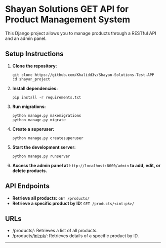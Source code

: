 
# Shayan Solutions GET API for Product Management System

This Django project allows you to manage products through a RESTful API and an admin panel.

## Setup Instructions

1. **Clone the repository:**
   ```
   git clone https://github.com/Khalidd3v/Shayan-Solutions-Test-APP
   cd shayan_project
   ```

2. **Install dependencies:**
   ```
   pip install -r requirements.txt
   ```

3. **Run migrations:**
   ```
   python manage.py makemigrations
   python manage.py migrate
   ```

4. **Create a superuser:**
   ```
   python manage.py createsuperuser
   ```

5. **Start the development server:**
   ```
   python manage.py runserver
   ```

6. **Access the admin panel at** `http://localhost:8000/admin` **to add, edit, or delete products.**

## API Endpoints

- **Retrieve all products:** `GET /products/`
- **Retrieve a specific product by ID:** `GET /products/<int:pk>/`

## URLs

- /products/: Retrieves a list of all products.
- /products/<int:pk>/: Retrieves details of a specific product by ID.

---
